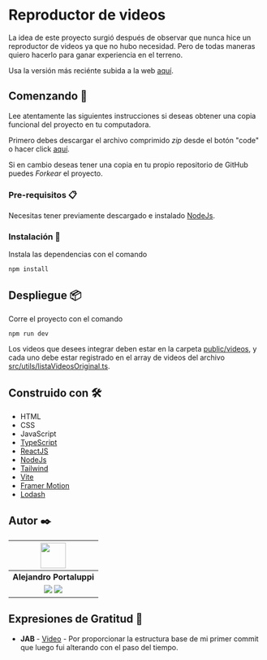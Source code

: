 # Reproductor de videos

La idea de este proyecto surgió después de observar que nunca hice un reproductor de videos ya que no hubo necesidad. Pero de todas maneras quiero hacerlo para ganar experiencia en el terreno.

Usa la versión más reciénte subida a la web [aquí](https://reproductordevideos.netlify.app/).

## Comenzando 🚀

Lee atentamente las siguientes instrucciones si deseas obtener una copia funcional del proyecto en tu computadora.

Primero debes descargar el archivo comprimido _zip_ desde el botón "code" o hacer click [aquí](https://github.com/Ale6100/Reproductor-de-videos/archive/refs/heads/main.zip).

Si en cambio deseas tener una copia en tu propio repositorio de GitHub puedes _Forkear_ el proyecto.

### Pre-requisitos 📋

Necesitas tener previamente descargado e instalado [NodeJs](https://nodejs.org/).

### Instalación 🔧

Instala las dependencias con el comando

```
npm install
```

## Despliegue 📦

Corre el proyecto con el comando

```
npm run dev
```

Los videos que desees integrar deben estar en la carpeta [public/videos](public/videos), y cada uno debe estar registrado en el array de videos del archivo [src/utils/listaVideosOriginal.ts](src/utils/listaVideosOriginal.ts).

## Construido con 🛠️

* HTML
* CSS
* JavaScript
* [TypeScript](typescriptlang.org)
* [ReactJS](https://reactjs.org/)
* [NodeJs](https://nodejs.org/)
* [Tailwind](https://tailwindcss.com/)
* [Vite](https://vitejs.dev/)
* [Framer Motion](https://www.framer.com/motion/)
* [Lodash](https://lodash.com/)

## Autor ✒️

| <img src="https://avatars.githubusercontent.com/u/107259761?v=4" width=50>|
|:-:|
| **Alejandro Portaluppi** |
| <a href="https://github.com/Ale6100"><img src="https://img.shields.io/badge/github-%23121011.svg?&style=for-the-badge&logo=github&logoColor=white"/></a> <a href="https://www.linkedin.com/in/alejandro-portaluppi"><img src="https://img.shields.io/badge/linkedin%20-%230077B5.svg?&style=for-the-badge&logo=linkedin&logoColor=white"/></a> |

## Expresiones de Gratitud 🎁

* **JAB** - [Video](https://youtu.be/1nKa_1D3_6M) - Por proporcionar la estructura base de mi primer commit que luego fui alterando con el paso del tiempo.

